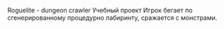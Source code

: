 Roguelite - dungeon crawler
Учебный проект
Игрок бегает по сгенерированному процедурно лабиринту, сражается с монстрами.